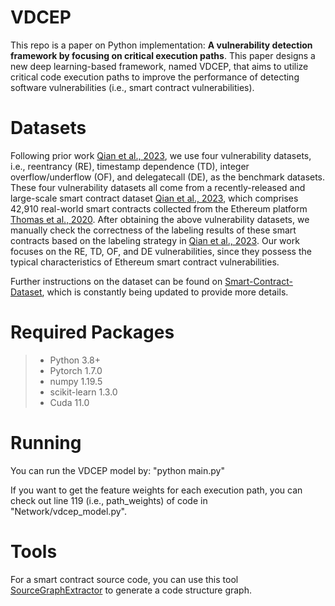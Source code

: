 # VDCEP
This repo is a paper on Python implementation: **A vulnerability detection framework by focusing on critical execution paths**. This paper designs a new deep learning-based framework, named VDCEP, that aims to utilize critical code execution paths to improve the performance of detecting software vulnerabilities (i.e., smart contract vulnerabilities).


# Datasets

Following prior work [Qian et al., 2023](https://dl.acm.org/doi/10.1145/3543507.3583367), we use four vulnerability datasets, i.e., reentrancy (RE), timestamp dependence (TD), integer overflow/underflow (OF), and delegatecall (DE), as the benchmark datasets. These four vulnerability datasets all come from a recently-released and large-scale smart contract dataset [Qian et al., 2023](https://dl.acm.org/doi/10.1145/3543507.3583367), which comprises 42,910 real-world smart contracts collected from the Ethereum platform [Thomas et al., 2020](https://ieeexplore.ieee.org/document/9284023). After obtaining the above vulnerability datasets, we manually check the correctness of the labeling results of  these smart contracts based on the labeling strategy in [Qian et al., 2023](https://dl.acm.org/doi/10.1145/3543507.3583367). Our work focuses on the RE, TD, OF, and DE vulnerabilities, since they possess the typical characteristics of Ethereum smart contract vulnerabilities.

 Further instructions on the dataset can be found on [Smart-Contract-Dataset](https://github.com/Messi-Q/Smart-Contract-Dataset), which is constantly being updated to provide more details.
 

# Required Packages
> - Python 3.8+
> - Pytorch 1.7.0
> - numpy 1.19.5
> - scikit-learn 1.3.0
> - Cuda 11.0

# Running
You can run the VDCEP model by: "python main.py"

If you want to get the feature weights for each execution path, you can check out line 119 (i.e., path_weights) of code in "Network/vdcep_model.py".

# Tools
For a smart contract source code, you can use this tool [SourceGraphExtractor](https://github.com/Messi-Q/SourceGraphExtractor) to generate a code structure graph.
